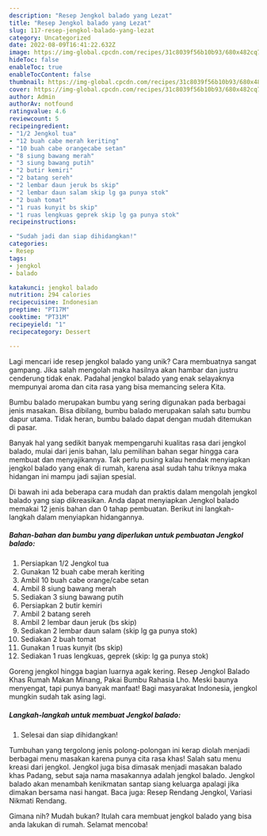 ```yaml
---
description: "Resep Jengkol balado yang Lezat"
title: "Resep Jengkol balado yang Lezat"
slug: 117-resep-jengkol-balado-yang-lezat
category: Uncategorized
date: 2022-08-09T16:41:22.632Z
image: https://img-global.cpcdn.com/recipes/31c8039f56b10b93/680x482cq70/jengkol-balado-foto-resep-utama.jpg
hideToc: false
enableToc: true
enableTocContent: false
thumbnail: https://img-global.cpcdn.com/recipes/31c8039f56b10b93/680x482cq70/jengkol-balado-foto-resep-utama.jpg
cover: https://img-global.cpcdn.com/recipes/31c8039f56b10b93/680x482cq70/jengkol-balado-foto-resep-utama.jpg
author: Admin
authorAv: notfound
ratingvalue: 4.6
reviewcount: 5
recipeingredient:
- "1/2 Jengkol tua"
- "12 buah cabe merah keriting"
- "10 buah cabe orangecabe setan"
- "8 siung bawang merah"
- "3 siung bawang putih"
- "2 butir kemiri"
- "2 batang sereh"
- "2 lembar daun jeruk bs skip"
- "2 lembar daun salam skip lg ga punya stok"
- "2 buah tomat"
- "1 ruas kunyit bs skip"
- "1 ruas lengkuas geprek skip lg ga punya stok"
recipeinstructions:

- "Sudah jadi dan siap dihidangkan!"
categories:
- Resep
tags:
- jengkol
- balado

katakunci: jengkol balado 
nutrition: 294 calories
recipecuisine: Indonesian
preptime: "PT17M"
cooktime: "PT31M"
recipeyield: "1"
recipecategory: Dessert

---
```





Lagi mencari ide resep jengkol balado yang unik? Cara membuatnya sangat gampang. Jika salah mengolah maka hasilnya akan hambar dan justru cenderung tidak enak. Padahal jengkol balado yang enak selayaknya mempunyai aroma dan cita rasa yang bisa memancing selera Kita.





Bumbu balado merupakan bumbu yang sering digunakan pada berbagai jenis masakan. Bisa dibilang, bumbu balado merupakan salah satu bumbu dapur utama. Tidak heran, bumbu balado dapat dengan mudah ditemukan di pasar.

Banyak hal yang sedikit banyak mempengaruhi kualitas rasa dari jengkol balado, mulai dari jenis bahan, lalu pemilihan bahan segar hingga cara membuat dan menyajikannya. Tak perlu pusing kalau hendak menyiapkan jengkol balado yang enak di rumah, karena asal sudah tahu triknya maka hidangan ini mampu jadi sajian spesial.






Di bawah ini ada beberapa cara mudah dan praktis dalam mengolah jengkol balado yang siap dikreasikan. Anda dapat menyiapkan Jengkol balado memakai 12 jenis bahan dan 0 tahap pembuatan. Berikut ini langkah-langkah dalam menyiapkan hidangannya.

<!--inarticleads1-->

##### Bahan-bahan dan bumbu yang diperlukan untuk pembuatan Jengkol balado:

1. Persiapkan 1/2 Jengkol tua
1. Gunakan 12 buah cabe merah keriting
1. Ambil 10 buah cabe orange/cabe setan
1. Ambil 8 siung bawang merah
1. Sediakan 3 siung bawang putih
1. Persiapkan 2 butir kemiri
1. Ambil 2 batang sereh
1. Ambil 2 lembar daun jeruk (bs skip)
1. Sediakan 2 lembar daun salam (skip lg ga punya stok)
1. Sediakan 2 buah tomat
1. Gunakan 1 ruas kunyit (bs skip)
1. Sediakan 1 ruas lengkuas, geprek (skip: lg ga punya stok)


Goreng jengkol hingga bagian luarnya agak kering. Resep Jengkol Balado Khas Rumah Makan Minang, Pakai Bumbu Rahasia Lho. Meski baunya menyengat, tapi punya banyak manfaat! Bagi masyarakat Indonesia, jengkol mungkin sudah tak asing lagi. 

<!--inarticleads2-->

##### Langkah-langkah untuk membuat Jengkol balado:


1. Selesai dan siap dihidangkan!

Tumbuhan yang tergolong jenis polong-polongan ini kerap diolah menjadi berbagai menu masakan karena punya cita rasa khas! Salah satu menu kreasi dari jengkol. Jengkol juga bisa dimasak menjadi masakan balado khas Padang, sebut saja nama masakannya adalah jengkol balado. Jengkol balado akan menambah kenikmatan santap siang keluarga apalagi jika dimakan bersama nasi hangat. Baca juga: Resep Rendang Jengkol, Variasi Nikmati Rendang. 

Gimana nih? Mudah bukan? Itulah cara membuat jengkol balado yang bisa anda lakukan di rumah. Selamat mencoba!
